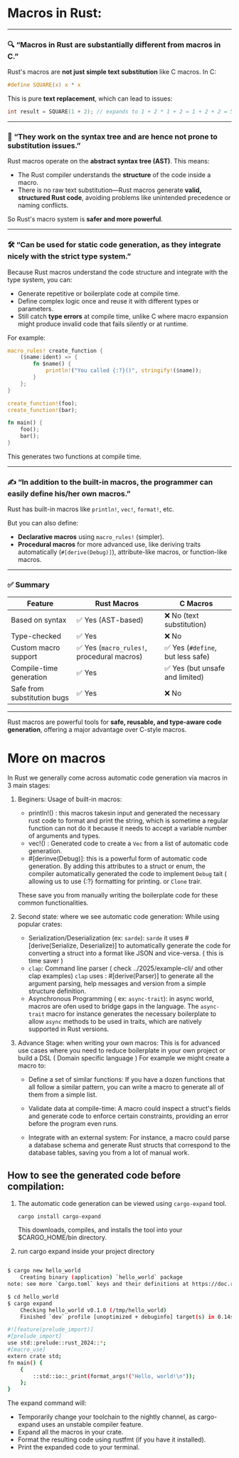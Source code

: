# Macros in Rust:
---

### 🔍 **“Macros in Rust are substantially different from macros in C.”**

Rust's macros are **not just simple text substitution** like C macros. In C:

```c
#define SQUARE(x) x * x
```

This is pure **text replacement**, which can lead to issues:

```c
int result = SQUARE(1 + 2); // expands to 1 + 2 * 1 + 2 = 1 + 2 + 2 = 5 (wrong!)
```

---

### 🌳 **“They work on the syntax tree and are hence not prone to substitution issues.”**

Rust macros operate on the **abstract syntax tree (AST)**. This means:

* The Rust compiler understands the **structure** of the code inside a macro.
* There is no raw text substitution—Rust macros generate **valid, structured Rust code**, avoiding 
  problems like unintended precedence or naming conflicts.

So Rust's macro system is **safer and more powerful**.

---

### 🛠️ **“Can be used for static code generation, as they integrate nicely with the strict type system.”**

Because Rust macros understand the code structure and integrate with the type system, you can:

* Generate repetitive or boilerplate code at compile time.
* Define complex logic once and reuse it with different types or parameters.
* Still catch **type errors** at compile time, unlike C where macro expansion might produce invalid code 
  that fails silently or at runtime.

For example:

```rust
macro_rules! create_function {
    ($name:ident) => {
        fn $name() {
            println!("You called {:?}()", stringify!($name));
        }
    };
}

create_function!(foo);
create_function!(bar);

fn main() {
    foo();
    bar();
}
```

This generates two functions at compile time.

---

### ✍️ **“In addition to the built-in macros, the programmer can easily define his/her own macros.”**

Rust has built-in macros like `println!`, `vec!`, `format!`, etc.

But you can also define:

* **Declarative macros** using `macro_rules!` (simpler).
* **Procedural macros** for more advanced use, like deriving traits automatically (`#[derive(Debug)]`), attribute-like macros, or function-like macros.

---

### ✅ Summary

| Feature                     | Rust Macros                               | C Macros                         |
| --------------------------- | ----------------------------------------- | -------------------------------- |
| Based on syntax             | ✅ Yes (AST-based)                         | ❌ No (text substitution)         |
| Type-checked                | ✅ Yes                                     | ❌ No                             |
| Custom macro support        | ✅ Yes (`macro_rules!`, procedural macros) | ✅ Yes (`#define`, but less safe) |
| Compile-time generation     | ✅ Yes                                     | ✅ Yes (but unsafe and limited)   |
| Safe from substitution bugs | ✅ Yes                                     | ❌ No                             |

---

Rust macros are powerful tools for **safe, reusable, and type-aware code generation**, offering a major 
advantage over C-style macros.

# More on macros 

In Rust we generally come across automatic code generation via macros in 3 main stages:
1. Beginers: Usage of built-in macros:

    - println!() : this macros takesin input and generated the necessary rust code to format and print the
      string, which is sometime a regular function can not do it because it needs to accept a variable
      number of arguments and types.
    - vec!() : Generated code to create a `Vec` from a list of automatic code generation. 
    - #[derinve(Debug)]: this is a powerful form of automatic code generation. By adding this attributes to
      a struct or enum, the compiler automatically generated the code to implement `Debug` tait ( allowing
      us to use {:?} formatting for printing. or `Clone` trair.

    These save you from manually writing the boilerplate code for these common functionalities. 

2. Second state: where we see automatic code generation: While using popular crates:
    
    - Serialization/Deserialization (ex: `sarde`): `sarde` it uses 
    #[derive(Serialize, Deserialize)] to automatically generate the code for converting a struct into a
    format like JSON and vice-versa. ( this is time saver )
    - `clap`: Command line parser ( check ../2025/example-cli/ and other clap examples)
    `clap` uses :
        #[derive(Parser)] to generate all the argument parsing, help messages and version from a simple
        structure definition.
    - Asynchronous Programming ( ex: `async-trait`): in async world, macros are ofen used to bridge gaps in
      the language. The `async-trait` macro for instance generates the necessary boilerplate to allow `async`
      methods to be used in traits, which are natively supported in Rust versions.

3. Advance Stage: when writing your own macros: This is for advanced use cases where you need to reduce
   boilerplate in your own project or build a DSL ( Domain specific language )
   For example we might create a macro to:
   - Define a set of similar functions: If you have a dozen functions that all follow a similar pattern, you
     can write a macro to generate all of them from a simple list.

   - Validate data at compile-time: A macro could inspect a struct's fields and generate code to enforce
     certain constraints, providing an error before the program even runs.

   - Integrate with an external system: For instance, a macro could parse a database schema and generate
     Rust structs that correspond to the database tables, saving you from a lot of manual work. 


## How to see the generated code before compilation:

1. The automatic code generation can be viewed using `cargo-expand` tool.

    `cargo install cargo-expand`

   This downloads, compiles, and installs the tool into your $CARGO_HOME/bin directory.

2. run cargo expand inside your project directory

```bash 

$ cargo new hello_world
    Creating binary (application) `hello_world` package
note: see more `Cargo.toml` keys and their definitions at https://doc.rust-lang.org/cargo/reference/manifest.html

$ cd hello_world
$ cargo expand
    Checking hello_world v0.1.0 (/tmp/hello_world)
    Finished `dev` profile [unoptimized + debuginfo] target(s) in 0.14s

#![feature(prelude_import)]
#[prelude_import]
use std::prelude::rust_2024::*;
#[macro_use]
extern crate std;
fn main() {
    {
        ::std::io::_print(format_args!("Hello, world!\n"));
    };
}
```

The expand command will:

- Temporarily change your toolchain to the nightly channel, as cargo-expand uses an unstable compiler feature.
- Expand all the macros in your crate.
- Format the resulting code using rustfmt (if you have it installed).
- Print the expanded code to your terminal.

